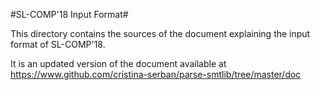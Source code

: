 #SL-COMP'18 Input Format#

This directory contains the sources of the document explaining the 
input format of SL-COMP'18.

It is an updated version of the document available at
    https://www.github.com/cristina-serban/parse-smtlib/tree/master/doc



